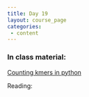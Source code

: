 ```yaml
---
title: Day 19
layout: course_page
categories:
 - content
---
```


### In class material: 

[Counting kmers in python](https://nbviewer.jupyter.org/urls/rachelss.github.io/BigDataAnalysis18/fastq_stats_tutorial.ipynb)

Reading:
